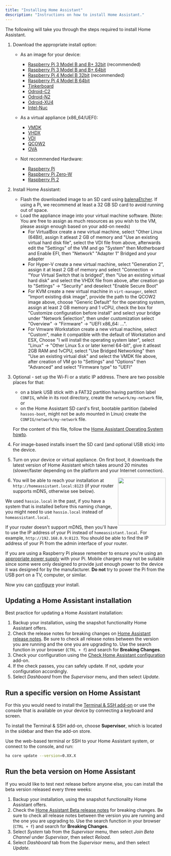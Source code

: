 ```yaml
---
title: "Installing Home Assistant"
description: "Instructions on how to install Home Assistant."
---
```


The following will take you through the steps required to install Home Assistant.

1. Download the appropriate install option:

   - As an image for your device:

     - [Raspberry Pi 3 Model B and B+ 32bit][pi3-32] (recommended)
     - [Raspberry Pi 3 Model B and B+ 64bit][pi3-64]
     - [Raspberry Pi 4 Model B 32bit][pi4-32] (recommended)
     - [Raspberry Pi 4 Model B 64bit][pi4-64]
     - [Tinkerboard][tinker]
     - [Odroid-C2][odroid-c2]
     - [Odroid-N2][odroid-n2]
     - [Odroid-XU4][odroid-xu4]
     - [Intel-Nuc][intel-nuc]

   - As a virtual appliance (x86_64/UEFI):
  
     - [VMDK][vmdk]
     - [VHDX][vhdx]
     - [VDI][vdi]
     - [QCOW2][qcow2]
     - [OVA][Virtual Appliance]

   - Not recommended Hardware:

     - [Raspberry Pi][pi1]
     - [Raspberry Pi Zero-W][pi0-w]
     - [Raspberry Pi 2][pi2]

2. Install Home Assistant:

   - Flash the downloaded image to an SD card using [balenaEtcher][balenaEtcher]. If using a Pi, we recommend at least a 32 GB SD card to avoid running out of space.
   - Load the appliance image into your virtual machine software. (Note: You are free to assign as much resources as you wish to the VM, please assign enough based on your add-on needs)
     - For VirtualBox create a new virtual machine, select "Other Linux (64Bit), assign it atleast 2 GB of memory and "Use an existing virtual hard disk file", select the VDI file from above, afterwards edit the "Settings" of the VM and go "System" then Motherboard and Enable EFI, then "Network" "Adapter 1" Bridged and your adapter
     - For Hyper-V create a new virtual machine, select "Generation 2", assign it at least 2 GB of memory and select "Connection -> "Your Virtual Switch that is bridged", then "Use an existing virtual hard disk" and select the VHDX file from above, after creation go to "Settings" -> "Security" and deselect "Enable Secure Boot"
     - For KVM create a new virtual machine in `virt-manager`, select "Import existing disk image", provide the path to the QCOW2 image above, choose "Generic Default" for the operating system, assign at least 2 GB memory and 1 vCPU, check the box for "Customize configuration before install" and select your bridge under "Network Selection", then under customization select "Overview" -> "Firmware" -> "UEFI x86_64: ...".    
     - For Vmware Workstation create a new virtual machine, select "Custom", make it compatible with the default of Workstation and ESX, Choose "I will install the operating system later", select "Linux" -> "Other Linux 5.x or later kernel 64-bit", give it atleast 2GB RAM and 1vCPU, select "Use Bridged Networking" then "Use an existing virtual disk" and select the VMDK file above, after creation of VM go to "Settings" and "Options" then "Advanced" and select "Firmware type" to "UEFI"

3. Optional - set up the Wi-Fi or a static IP address. There are two possible places for that:
   - on a blank USB stick with a FAT32 partition having partition label `CONFIG`, while in its root directory, create the `network/my-network` file, or
   - on the Home Assistant SD card's first, bootable partition (labeled `hassos-boot`, might not be auto mounted in Linux) create the `CONFIG/network/my-network` file.

   For the content of this file, follow the [Home Assistant Operating System howto][hassos-network].

4. For image-based installs insert the SD card (and optional USB stick) into the device.

5. Turn on your device or virtual appliance. On first boot, it downloads the latest version of Home Assistant which takes around 20 minutes (slower/faster depending on the platform and your Internet connection).

   <img src='/images/hassio/screenshots/first-start.png' style='clear: right; border:none; box-shadow: none; float: right; margin-bottom: 12px;' width='150' />

6. You will be able to reach your installation at `http://homeassistant.local:8123` (if your router supports mDNS, otherwise see below).

<div class='note warning'>

We used `hassio.local` in the past, if you have a system that is installed before this naming change, you might need to use `hassio.local` instead of `homeassistant.local`.

</div>

<div class='note'>

If your router doesn't support mDNS, then you'll have to use the IP address of your Pi instead of `homeassistant.local`. For example, `http://192.168.0.9:8123`. You should be able to find the IP address of your Pi from the admin interface of your router.

</div>

<div class='note warning'>

If you are using a Raspberry Pi please remember to ensure you're using an [appropriate power supply][pi-power] with your Pi. Mobile chargers may not be suitable since some were only designed to provide just enough power to the device it was designed for by the manufacturer. **Do not** try to power the Pi from the USB port on a TV, computer, or similar.

</div>

Now you can [configure][configure] your install.

## Updating a Home Assistant installation

Best practice for updating a Home Assistant installation:

1. Backup your installation, using the snapshot functionality Home Assistant offers.
2. Check the release notes for breaking changes on [Home Assistant release notes](https://github.com/home-assistant/home-assistant/releases). Be sure to check all release notes between the version you are running and the one you are upgrading to. Use the search function in your browser (`CTRL + f`) and search for **Breaking Changes**.
3. Check your configuration using the [Check Home Assistant configuration](/addons/check_config/) add-on.
4. If the check passes, you can safely update. If not, update your configuration accordingly.
5. Select _Dashboard_ from the _Supervisor_ menu, and then select _Update_.

## Run a specific version on Home Assistant

For this you would need to install the [Terminal & SSH add-on][ssh] or use the console
that is available on your device by connecting a keyboard and screen.

To install the Terminal & SSH add-on, choose **Supervisor**, which is located in the sidebar and then the add-on store.

Use the web-based terminal or SSH to your Home Assistant system, or connect to the console, and run:

```bash
ha core update --version=0.XX.X
```

## Run the beta version on Home Assistant

If you would like to test next release before anyone else, you can install the beta version released every three weeks:

1. Backup your installation, using the snapshot functionality Home Assistant offers.
2. Check the [Home Assistant Beta release notes](https://rc.home-assistant.io/latest-release-notes/) for breaking changes. Be sure to check all release notes between the version you are running and the one you are upgrading to. Use the search function in your browser (`CTRL + f`) and search for **Breaking Changes**.
3. Select _System_ tab from the _Supervisor_ menu, then select _Join Beta Channel_ under _Supervisor_, then select _Reload_.
4. Select _Dashboard_ tab from the _Supervisor_ menu, and then select _Update_.


[balenaEtcher]: https://www.balena.io/etcher
[hassos-network]: https://github.com/home-assistant/operating-system/blob/dev/Documentation/network.md
[pi0-w]: https://github.com/home-assistant/operating-system/releases/download/4.10/hassos_rpi0-w-4.10.img.gz
[pi1]: https://github.com/home-assistant/operating-system/releases/download/4.10/hassos_rpi-4.10.img.gz
[pi2]: https://github.com/home-assistant/operating-system/releases/download/4.10/hassos_rpi2-4.10.img.gz
[pi3-32]: https://github.com/home-assistant/operating-system/releases/download/4.10/hassos_rpi3-4.10.img.gz
[pi3-64]: https://github.com/home-assistant/operating-system/releases/download/4.10/hassos_rpi3-64-4.10.img.gz
[pi4-32]: https://github.com/home-assistant/operating-system/releases/download/4.10/hassos_rpi4-4.10.img.gz
[pi4-64]: https://github.com/home-assistant/operating-system/releases/download/4.10/hassos_rpi4-64-4.10.img.gz
[tinker]: https://github.com/home-assistant/operating-system/releases/download/4.10/hassos_tinker-4.10.img.gz
[odroid-c2]: https://github.com/home-assistant/operating-system/releases/download/4.10/hassos_odroid-c2-4.10.img.gz
[odroid-n2]: https://github.com/home-assistant/operating-system/releases/download/4.10/hassos_odroid-n2-4.10.img.gz
[odroid-xu4]: https://github.com/home-assistant/operating-system/releases/download/4.10/hassos_odroid-xu4-4.10.img.gz
[intel-nuc]: https://github.com/home-assistant/operating-system/releases/download/4.10/hassos_intel-nuc-4.10.img.gz
[vmdk]: https://github.com/home-assistant/operating-system/releases/download/4.10/hassos_ova-4.10.vmdk.gz
[vhdx]: https://github.com/home-assistant/operating-system/releases/download/4.10/hassos_ova-4.10.vhdx.gz
[vdi]: https://github.com/home-assistant/operating-system/releases/download/4.10/hassos_ova-4.10.vdi.gz
[qcow2]: https://github.com/home-assistant/operating-system/releases/download/4.10/hassos_ova-4.10.qcow2.gz
[Virtual Appliance]: https://github.com/home-assistant/operating-system/releases/download/4.10/hassos_ova-4.10.ova
[local]: http://homeassistant.local:8123
[samba]: /addons/samba/
[ssh]: /addons/ssh/
[pi-power]: https://www.raspberrypi.org/help/faqs/#powerReqs
[configure]: /getting-started/configuration/
